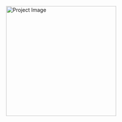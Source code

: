
<img src="https://github.com/ma-keyhani/Tableau_Dashboard/blob/main/VicRoad_Dashboard.png)https://github.com/ma-keyhani/Tableau_Dashboard/blob/main/VicRoad_Dashboard.png" alt="Project Image" width="300"/>
